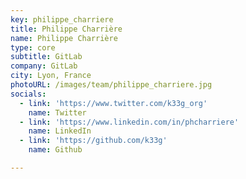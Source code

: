 ```yaml
---
key: philippe_charriere
title: Philippe Charrière
name: Philippe Charrière
type: core
subtitle: GitLab
company: GitLab
city: Lyon, France
photoURL: /images/team/philippe_charriere.jpg
socials:
  - link: 'https://www.twitter.com/k33g_org'
    name: Twitter
  - link: 'https://www.linkedin.com/in/phcharriere'
    name: LinkedIn
  - link: 'https://github.com/k33g'
    name: Github

---
```


